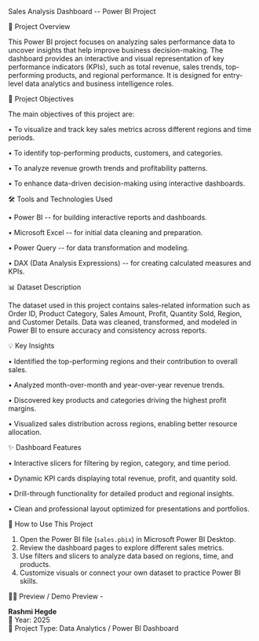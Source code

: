 Sales Analysis Dashboard -- Power BI Project

📘 Project Overview

This Power BI project focuses on analyzing sales performance data to
uncover insights that help improve business decision-making. The
dashboard provides an interactive and visual representation of key
performance indicators (KPIs), such as total revenue, sales trends,
top-performing products, and regional performance. It is designed for
entry-level data analytics and business intelligence roles.

🎯 Project Objectives

The main objectives of this project are:

• To visualize and track key sales metrics across different regions and
time periods.

• To identify top-performing products, customers, and categories.

• To analyze revenue growth trends and profitability patterns.

• To enhance data-driven decision-making using interactive dashboards.

🛠️ Tools and Technologies Used

• Power BI -- for building interactive reports and dashboards.

• Microsoft Excel -- for initial data cleaning and preparation.

• Power Query -- for data transformation and modeling.

• DAX (Data Analysis Expressions) -- for creating calculated measures
and KPIs.

📊 Dataset Description

The dataset used in this project contains sales-related information such
as Order ID, Product Category, Sales Amount, Profit, Quantity Sold,
Region, and Customer Details. Data was cleaned, transformed, and modeled
in Power BI to ensure accuracy and consistency across reports.

💡 Key Insights

• Identified the top-performing regions and their contribution to
overall sales.

• Analyzed month-over-month and year-over-year revenue trends.

• Discovered key products and categories driving the highest profit
margins.

• Visualized sales distribution across regions, enabling better resource
allocation.

✨ Dashboard Features

• Interactive slicers for filtering by region, category, and time
period.

• Dynamic KPI cards displaying total revenue, profit, and quantity sold.

• Drill-through functionality for detailed product and regional
insights.

• Clean and professional layout optimized for presentations and
portfolios.

🚀 How to Use This Project

1.  Open the Power BI file (`sales.pbix`) in Microsoft Power BI Desktop.
2.  Review the dashboard pages to explore different sales metrics.
3.  Use filters and slicers to analyze data based on regions, time, and
    products.
4.  Customize visuals or connect your own dataset to practice Power BI
    skills.
    
👀🔎 Preview / Demo
Preview -

**Rashmi Hegde**  
📅 Year: 2025  
📍 Project Type: Data Analytics / Power BI Dashboard 
